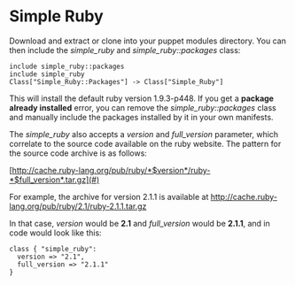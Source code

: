 Simple Ruby
====
Download and extract or clone into your puppet modules directory. You can then include the *simple_ruby* and *simple_ruby::packages* class:

```puppet
include simple_ruby::packages
include simple_ruby
Class["Simple_Ruby::Packages"] -> Class["Simple_Ruby"]
```

This will install the default ruby version 1.9.3-p448. If you get a **package already installed** error, you can remove the *simple_ruby::packages* class and manually include the packages installed by it in your own manifests.

The *simple_ruby* also accepts a *version* and *full_version* parameter, which correlate to the source code available on the ruby website. The pattern for the source code archive is as follows:

[http://cache.ruby-lang.org/pub/ruby/*$version*/ruby-*$full_version*.tar.gz](#)

For example, the archive for version 2.1.1 is available at http://cache.ruby-lang.org/pub/ruby/2.1/ruby-2.1.1.tar.gz

In that case, *version* would be **2.1** and *full_version* would be **2.1.1**, and in code would look like this:

```puppet
class { "simple_ruby":
  version => "2.1",
  full_version => "2.1.1"
}
```
